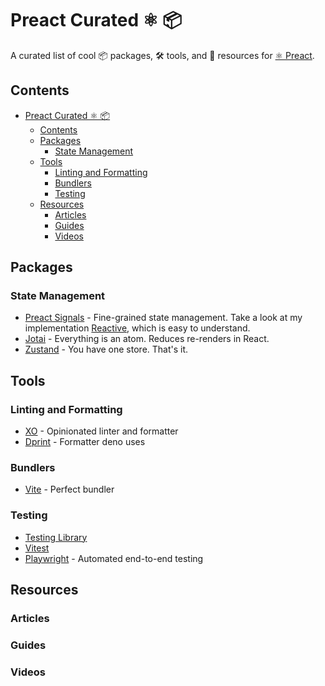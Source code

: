 # Preact Curated ⚛️ 📦

A curated list of cool 📦 packages, 🛠️ tools, and 🧪 resources for [⚛️ Preact](https://preactjs.com).

## Contents

- [Preact Curated ⚛️ 📦](#preact-curated-️-)
  - [Contents](#contents)
  - [Packages](#packages)
    - [State Management](#state-management)
  - [Tools](#tools)
    - [Linting and Formatting](#linting-and-formatting)
    - [Bundlers](#bundlers)
    - [Testing](#testing)
  - [Resources](#resources)
    - [Articles](#articles)
    - [Guides](#guides)
    - [Videos](#videos)

## Packages

### State Management

- [Preact Signals]() - Fine-grained state management. Take a look at my implementation [Reactive](git.bode.fun/Reactive), which is easy to understand.
- [Jotai]() - Everything is an atom. Reduces re-renders in React.
- [Zustand]() - You have one store. That's it.

## Tools

### Linting and Formatting

- [XO]() - Opinionated linter and formatter
- [Dprint]() - Formatter deno uses

### Bundlers

- [Vite]() - Perfect bundler

### Testing

- [Testing Library]()
- [Vitest]()
- [Playwright]() - Automated end-to-end testing

## Resources

### Articles

### Guides

### Videos
